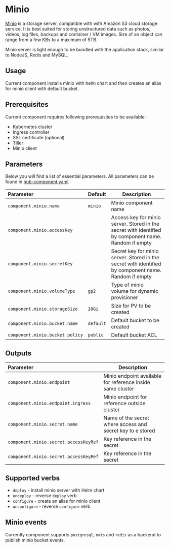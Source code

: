 # Minio

[Minio](https://github.com/minio/minio) is a storage server, compatible with with Amazon S3 cloud storage service. It is best suited for storing unstructured data such as photos, videos, log files, backups and container / VM images. Size of an object can range from a few KBs to a maximum of 5TB.

Minio server is light enough to be bundled with the application stack, similar to NodeJS, Redis and MySQL.

## Usage

Current component installs minio with helm chart and then creates an alias for minio client with default bucket.

## Prerequisites

Current component requires following prerequisites to be available:

* Kubernetes cluster
* Ingress controller
* SSL certificate (optional)
* Tiller
* Minio client

## Parameters

Below you will find a list of essential parameters. All parameters can be found in [hub-component.yaml](https://github.com/agilestacks/components/blob/master/minio/hub-component.yaml)

| Parameter | Default | Description  |
|:----------|---------|-----|
| `component.minio.name` | `minio` | Minio component name |
| `component.minio.accessKey` | <empty> | Access key for minio server. Stored in the secret with identified by component name. Random if empty |
| `component.minio.secretKey` | <empty> | Secret key for minio server. Stored in the secret with identified by component name. Random if empty |
| `component.minio.volumeType` | `gp2` | Type of minio volume for dynamic provisioner |
| `component.minio.storageSize` | `20Gi` | Size for PV to be created |
| `component.minio.bucket.name` | `default` | Default bucket to be created |
| `component.minio.bucket.policy` | `public` | Default bucket ACL |

## Outputs

| Parameter | Description  |
|:----------|-----|
| `component.minio.endpoint` | Minio endpoint available for reference inside same cluster |
| `component.minio.endpoint.ingress` | Minio endpoint for reference outside cluster |
| `component.minio.secret.name` | Name of the secret where access and secret key to e stored |
| `component.minio.secret.accessKeyRef` | Key reference in the secret |
| `component.minio.secret.accessKeyRef` | Key reference in the secret |

## Supported verbs

* `deploy` - install minio server with Helm chart
* `undeploy` - reverse `deploy` verb
* `configure` - create an alias for minio client
* `unconfigure` - reverse `configure` verb

## Minio events 

Currently component supports `postgresql`, `nats` and `redis` as a backend to publish minio bucket events.
